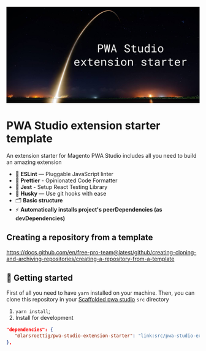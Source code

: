 <p align="center">
  <img src="https://raw.githubusercontent.com/larsroettig/pwa-studio-extension-starter/doc/assets/starter_img.jpg">
</p>


# PWA Studio extension starter template

An extension starter for Magento PWA Studio includes all you need to build an amazing extension

- 📏 **ESLint** — Pluggable JavaScript linter
- 💖 **Prettier** - Opinionated Code Formatter
- 📄 **Jest** - Setup React Testing Library
- 🐶 **Husky** — Use git hooks with ease
- 🗂 **Basic structure**
- ⚡  **Automatically installs project's peerDependencies (as devDependencies)** 


## Creating a repository from a template

https://docs.github.com/en/free-pro-team@latest/github/creating-cloning-and-archiving-repositories/creating-a-repository-from-a-template


## 🚀 Getting started

First of all you need to have `yarn` installed on your machine.
Then, you can clone this repository in your [Scaffolded pwa studio](https://magento.github.io/pwa-studio/pwa-buildpack/scaffolding/) `src` directory

1. `yarn install`;
2. Install for development
```json 
"dependencies": {
   "@larsroettig/pwa-studio-extension-starter": "link:src/pwa-studio-extension-starter"
},
```
